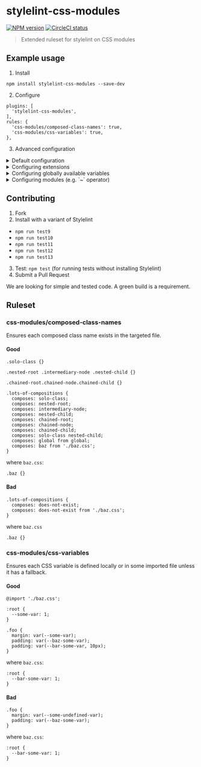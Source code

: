 # stylelint-css-modules

[![NPM version](http://img.shields.io/npm/v/stylelint-css-modules.svg)](https://www.npmjs.org/package/stylelint-css-modules)
[![CircleCI status](https://circleci.com/gh/juanca/stylelint-css-modules.svg?style=shield)](https://circleci.com/gh/juanca/stylelint-css-modules)

> Extended ruleset for stylelint on CSS modules

## Example usage

1. Install

```
npm install stylelint-css-modules --save-dev
```

2. Configure

```
plugins: [
  'stylelint-css-modules',
],
rules: {
  'css-modules/composed-class-names': true,
  'css-modules/css-variables': true,
},
```

3. Advanced configuration

<details>
  <summary>Default configuration</summary>

  The stylelint plugin uses `enhanced-resolve` to find referenced files.
  Each rule can configure the resolver with a `resolve` object.
  By default, this stylelint plugin is configured with:

  ```js
  {
    resolve: {
      extensions: ['.css'],
      modules: ['node_modules'],
    },
  }
  ```
</details>

<details>
  <summary>Configuring extensions</summary>

  In order to find SASS files, add an additional extension:

  ```js
  plugins: [
    'stylelint-css-modules',
  ],
  rules: {
    'css-modules/composed-class-names': true,
    'css-modules/css-variables': [true, {
      resolve: {
        extensions: ['.css', '.scss'],
      },
    }],
  },
  ```
</details>

<details>
  <summary>Configuring globally available variables</summary>

  ```js
  plugins: [
    'stylelint-css-modules',
  ],
  rules: {
    'css-modules/composed-class-names': true,
    'css-modules/css-variables': [true, {
      resolve: {
        globals: [
          path.join(__dirname, 'app/src/globals.css'),
        ],
      },
    }],
  },
  ```
</details>

<details>
  <summary>Configuring modules (e.g. `~` operator)</summary>

  In order to leverage the SASS `~` operator, add an additional module:

  ```js
  plugins: [
    'stylelint-css-modules',
  ],
  rules: {
    'css-modules/composed-class-names': true,
    'css-modules/css-variables': [true, {
      resolve: {
        modules: ['node_modules', 'app/src'],
      },
    }],
  },
  ```
</details>

## Contributing

1. Fork
2. Install with a variant of Stylelint
  - `npm run test9`
  - `npm run test10`
  - `npm run test11`
  - `npm run test12`
  - `npm run test13`
3. Test: `npm test` (for running tests without installing Stylelint)
4. Submit a Pull Request

We are looking for simple and tested code.
A green build is a requirement.

## Ruleset

### css-modules/composed-class-names

Ensures each composed class name exists in the targeted file.

#### Good

```
.solo-class {}

.nested-root .intermediary-node .nested-child {}

.chained-root.chained-node.chained-child {}

.lots-of-compositions {
  composes: solo-class;
  composes: nested-root;
  composes: intermediary-node;
  composes: nested-child;
  composes: chained-root;
  composes: chained-node;
  composes: chained-child;
  composes: solo-class nested-child;
  composes: global from global;
  composes: baz from './baz.css';
}
```

where `baz.css`:

```
.baz {}
```


#### Bad

```
.lots-of-compositions {
  composes: does-not-exist;
  composes: does-not-exist from './baz.css';
}
```

where `baz.css`

```
.baz {}
```

### css-modules/css-variables

Ensures each CSS variable is defined locally or in some imported file unless it has a fallback.

#### Good

```
@import './baz.css';

:root {
  --some-var: 1;
}

.foo {
  margin: var(--some-var);
  padding: var(--baz-some-var);
  padding: var(--bar-some-var, 10px);
}
```

where `baz.css`:

```
:root {
  --bar-some-var: 1;
}
```

#### Bad

```
.foo {
  margin: var(--some-undefined-var);
  padding: var(--baz-some-var);
}
```

where `baz.css`:

```
:root {
  --bar-some-var: 1;
}
```
